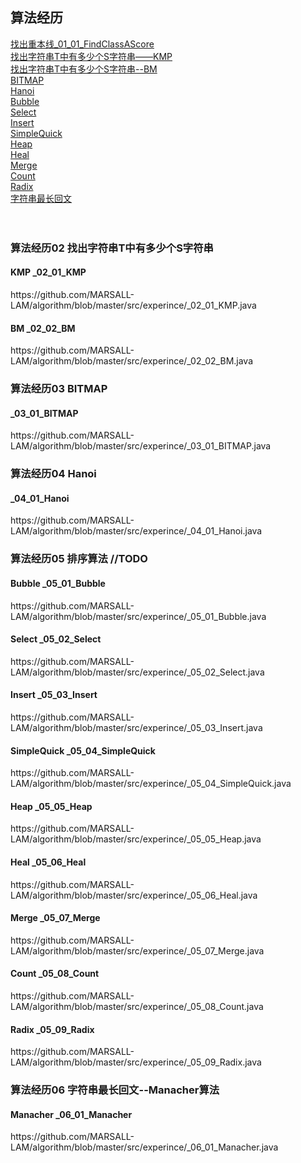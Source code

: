 <H2>算法经历</H2>
    <a href="https://github.com/MARSALL-LAM/algorithm/blob/master/src/experince/_01_01_FindClassAScore.java" target="_blank">
    找出重本线_01_01_FindClassAScore</a></br>
    <a href="https://github.com/MARSALL-LAM/algorithm/blob/master/src/experince/_02_01_KMP.java " target="_blank">
    找出字符串T中有多少个S字符串——KMP</a></br>
    <a href="https://github.com/MARSALL-LAM/algorithm/blob/master/src/experince/_02_02_BM.java " target="_blank">
    找出字符串T中有多少个S字符串--BM</a></br>
    <a href="https://github.com/MARSALL-LAM/algorithm/blob/master/src/experince/_03_01_BITMAP.java" target="_blank">
    BITMAP</a></br>
    <a href="https://github.com/MARSALL-LAM/algorithm/blob/master/src/experince/_04_01_Hanoi.java" target="_blank">
    Hanoi</a></br>
    <a href="https://github.com/MARSALL-LAM/algorithm/blob/master/src/experince/_05_01_Bubble.java" target="_blank">
    Bubble</a></br>
    <a href="https://github.com/MARSALL-LAM/algorithm/blob/master/src/experince/_05_02_Select.java" target="_blank">
    Select</a></br>
    <a href="https://github.com/MARSALL-LAM/algorithm/blob/master/src/experince/_05_03_Insert.java" target="_blank">
    Insert</a></br>
    <a href="https://github.com/MARSALL-LAM/algorithm/blob/master/src/experince/_05_04_SimpleQuick.java" target="_blank">
    SimpleQuick</a></br>
    <a href="https://github.com/MARSALL-LAM/algorithm/blob/master/src/experince/_05_05_Heap.java" target="_blank">
    Heap</a></br>
    <a href="https://github.com/MARSALL-LAM/algorithm/blob/master/src/experince/_05_06_Heal.java" target="_blank">
    Heal</a></br>
    <a href="https://github.com/MARSALL-LAM/algorithm/blob/master/src/experince/_05_07_Merge.java" target="_blank">
    Merge</a></br>
    <a href="https://github.com/MARSALL-LAM/algorithm/blob/master/src/experince/_05_08_Count.java" target="_blank">
    Count</a></br>
    <a href="https://github.com/MARSALL-LAM/algorithm/blob/master/src/experince/_05_09_Radix.java" target="_blank">
    Radix</a></br>
    <a href="https://github.com/MARSALL-LAM/algorithm/blob/master/src/experince/_06_01_Manacher.java" target="_blank">
    字符串最长回文</a></br>
    <a href="" target="_blank">
    </a></br>
    <a href="" target="_blank">
    </a></br>
    
<H3>算法经历02 找出字符串T中有多少个S字符串</H3>
    <H4> KMP _02_01_KMP</H4> https://github.com/MARSALL-LAM/algorithm/blob/master/src/experince/_02_01_KMP.java 
    <H4> BM _02_02_BM </H4>https://github.com/MARSALL-LAM/algorithm/blob/master/src/experince/_02_02_BM.java
<H3>算法经历03 BITMAP</H3> 
    <H4>_03_01_BITMAP</H4> https://github.com/MARSALL-LAM/algorithm/blob/master/src/experince/_03_01_BITMAP.java
<H3>算法经历04 Hanoi</H3> 
    <H4>_04_01_Hanoi</H4> https://github.com/MARSALL-LAM/algorithm/blob/master/src/experince/_04_01_Hanoi.java
<H3>算法经历05 排序算法 //TODO</H3>
    <H4> Bubble _05_01_Bubble</H4> https://github.com/MARSALL-LAM/algorithm/blob/master/src/experince/_05_01_Bubble.java
    <H4> Select _05_02_Select</H4> https://github.com/MARSALL-LAM/algorithm/blob/master/src/experince/_05_02_Select.java
    <H4> Insert _05_03_Insert </H4>https://github.com/MARSALL-LAM/algorithm/blob/master/src/experince/_05_03_Insert.java
    <H4> SimpleQuick _05_04_SimpleQuick</H4> https://github.com/MARSALL-LAM/algorithm/blob/master/src/experince/_05_04_SimpleQuick.java
    <H4> Heap _05_05_Heap</H4> https://github.com/MARSALL-LAM/algorithm/blob/master/src/experince/_05_05_Heap.java
    <H4> Heal _05_06_Heal</H4> https://github.com/MARSALL-LAM/algorithm/blob/master/src/experince/_05_06_Heal.java
    <H4> Merge _05_07_Merge</H4> https://github.com/MARSALL-LAM/algorithm/blob/master/src/experince/_05_07_Merge.java
    <H4> Count _05_08_Count</H4> https://github.com/MARSALL-LAM/algorithm/blob/master/src/experince/_05_08_Count.java
    <H4> Radix _05_09_Radix</H4> https://github.com/MARSALL-LAM/algorithm/blob/master/src/experince/_05_09_Radix.java
<H3>算法经历06 字符串最长回文--Manacher算法</H3>
    <H4> Manacher _06_01_Manacher</H4> https://github.com/MARSALL-LAM/algorithm/blob/master/src/experince/_06_01_Manacher.java
